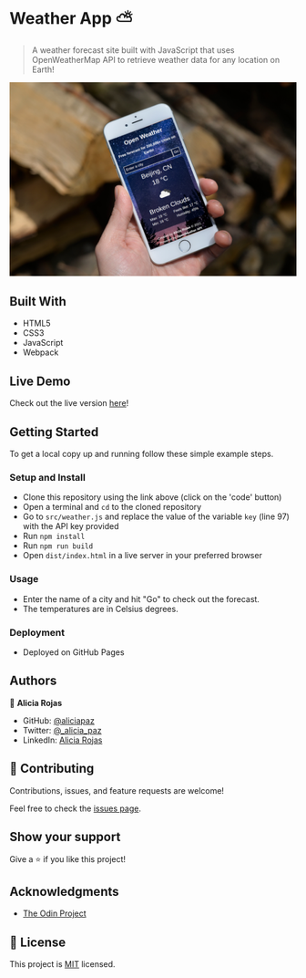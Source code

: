 # Weather App ⛅

> A weather forecast site built with JavaScript that uses OpenWeatherMap API to retrieve weather data for any location on Earth!

![screenshot](./mockup.jpg)


## Built With

- HTML5
- CSS3
- JavaScript
- Webpack 

## Live Demo

Check out the live version [here](https://aliciapaz.github.io/weather-app/)!

## Getting Started

To get a local copy up and running follow these simple example steps.

### Setup and Install

- Clone this repository using the link above (click on the 'code' button)
- Open a terminal and `cd` to the cloned repository
- Go to `src/weather.js` and replace the value of the variable `key` (line 97) with the API key provided
- Run `npm install`
- Run `npm run build`
- Open `dist/index.html` in a live server in your preferred browser 

### Usage

- Enter the name of a city and hit "Go" to check out the forecast.
- The temperatures are in Celsius degrees.

### Deployment

- Deployed on GitHub Pages

## Authors

👤 **Alicia Rojas**

- GitHub: [@aliciapaz](https://github.com/aliciapaz)
- Twitter: [@_alicia_paz](https://twitter.com/_alicia_paz)
- LinkedIn: [Alicia Rojas](https://www.linkedin.com/in/aliciapazrojas/)

## 🤝 Contributing

Contributions, issues, and feature requests are welcome!

Feel free to check the [issues page](https://github.com/aliciapaz/weather-app/issues).

## Show your support

Give a ⭐️ if you like this project!

## Acknowledgments

- [The Odin Project](https://www.theodinproject.com/paths/full-stack-javascript/courses/javascript/lessons/weather-app)

## 📝 License

This project is [MIT](LICENSE) licensed.
